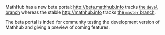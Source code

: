 MathHub has a new beta portal: http://beta.mathhub.info tracks [the `devel` branch](https://github.com/MathHubInfo/Frontend/tree/devel) whereas the stable http://mathhub.info tracks [the `master` branch](https://github.com/MathHubInfo/Frontend). 

The beta portal is inded for community testing the development version of Mathhub and giving a preview of coming features. 
